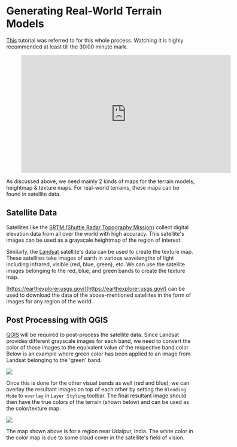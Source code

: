 Generating Real-World Terrain Models
====================================

[This](https://www.youtube.com/watch?v=-ubDqXZtdJE) tutorial was referred to for this whole process. Watching it is highly recommended at least till the 30:00 minute mark.
<figure>
<iframe width="560" height="315" src="https://www.youtube.com/embed/-ubDqXZtdJE?start=1505" title="YouTube video player" frameborder="0" allow="accelerometer; autoplay; clipboard-write; encrypted-media; gyroscope; picture-in-picture" allowfullscreen></iframe>
</figure>

  

As discussed above, we need mainly 2 kinds of maps for the terrain models, heightmap & texture maps. For real-world terrains, these maps can be found in satellite data.

  

Satellite Data
--------------

Satellites like the [SRTM (Shuttle Radar Topography Mission)](https://www.usgs.gov/centers/eros/science/usgs-eros-archive-digital-elevation-shuttle-radar-topography-mission-srtm-1) collect digital elevation data from all over the world with high accuracy. This satellite's images can be used as a grayscale heightmap of the region of interest.

Similarly, the [Landsat](https://www.nasa.gov/mission_pages/landsat/overview/index.html) satellite's data can be used to create the texture map. These satellites take images of earth in various wavelengths of light including infrared, visible (red, blue, green), etc. We can use the satellite images belonging to the red, blue, and green bands to create the texture map.

  

[https://earthexplorer.usgs.gov/](https://earthexplorer.usgs.gov/) can be used to download the data of the above-mentioned satellites in the form of images for any region of the world.

  

Post Processing with QGIS
-------------------------

[QGIS](https://www.qgis.org/en/site/forusers/download.html) will be required to post-process the satellite data. Since Landsat provides different grayscale images for each band, we need to convert the color of those images to the equivalent value of the respective band color. Below is an example where green color has been applied to an image from Landsat belonging to the 'green' band.

  

![](https://t37413662.p.clickup-attachments.com/t37413662/da899e6f-e10a-4813-ae0f-e47a24b2fa81/New%20Project.jpg)

  

Once this is done for the other visual bands as well (red and blue), we can overlay the resultant images on top of each other by setting the `Blending Mode` to `overlay` in `Layer Styling` toolbar. The final resultant image should then have the true colors of the terrain (shown below) and can be used as the color/texture map.

  

![](https://t37413662.p.clickup-attachments.com/t37413662/311904cc-ac3a-4d74-bfc9-a9ae846916f8/Screenshot%20from%202022-09-26%2022-05-12.png)

  

The map shown above is for a region near Udaipur, India. The white color in the color map is due to some cloud cover in the satellite's field of vision.

  

